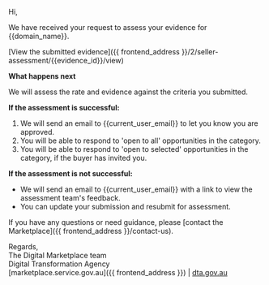 Hi,

We have received your request to assess your evidence for {{domain_name}}.

[View the submitted evidence]({{ frontend_address }}/2/seller-assessment/{{evidence_id}}/view)

**What happens next**

We will assess the rate and evidence against the criteria you submitted.

**If the assessment is successful:**

  1. We will send an email to {{current_user_email}} to let you know you are approved.
  1. You will be able to respond to 'open to all' opportunities in the category.
  1. You will be able to respond to 'open to selected' opportunities in the category, if the buyer has invited you.

**If the assessment is not successful:**

  * We will send an email to {{current_user_email}} with a link to view the assessment team's feedback.
  * You can update your submission and resubmit for assessment.

If you have any questions or need guidance, please [contact the Marketplace]({{ frontend_address }}/contact-us).

Regards,  
The Digital Marketplace team  
Digital Transformation Agency  
[marketplace.service.gov.au]({{ frontend_address }}) | [dta.gov.au](https://dta.gov.au)
